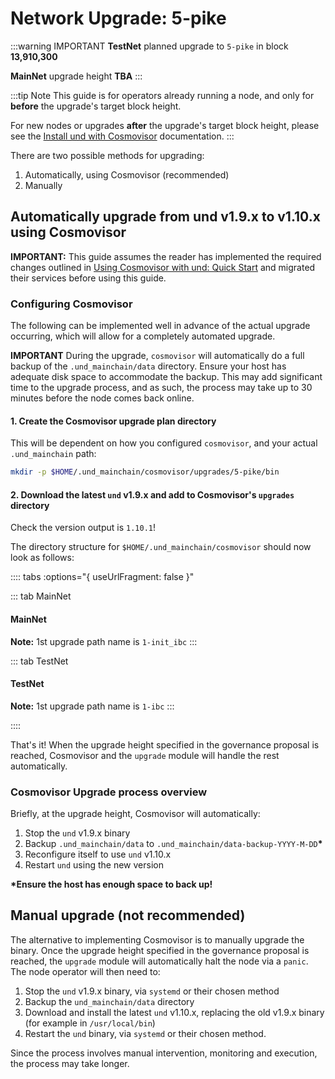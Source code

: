 # Network Upgrade: 5-pike

:::warning IMPORTANT
**TestNet** planned upgrade to `5-pike` in block **13,910,300**

**MainNet** upgrade height **TBA**
:::

:::tip Note
This guide is for operators already running a node, and only for **before** the 
upgrade's target block height.

For new nodes or upgrades **after** the upgrade's target block height, please see the
[Install und with Cosmovisor](../software/cosmovisor/install_und_with_cosmovisor.md)
documentation.
:::

There are two possible methods for upgrading:

1. Automatically, using Cosmovisor (recommended)
2. Manually

## Automatically upgrade from und v1.9.x to v1.10.x using Cosmovisor

**IMPORTANT:** This guide assumes the reader has implemented the required changes outlined in
[Using Cosmovisor with und: Quick Start](cosmovisor.md) and migrated their services before using this guide.

### Configuring Cosmovisor

The following can be implemented well in advance of the actual upgrade occurring, which will allow
for a completely automated upgrade.

**IMPORTANT** During the upgrade, `cosmovisor` will automatically do a full backup of the `.und_mainchain/data`
directory. Ensure your host has adequate disk space to accommodate the backup. This may add significant time
to the upgrade process, and as such, the process may take up to 30 minutes before the node comes back online.

#### 1. Create the Cosmovisor upgrade plan directory

This will be dependent on how you configured `cosmovisor`, and your actual `.und_mainchain` path:

```bash
mkdir -p $HOME/.und_mainchain/cosmovisor/upgrades/5-pike/bin
```

#### 2. Download the latest `und` v1.9.x and add to Cosmovisor's `upgrades` directory

<InstallUnd version="1.10.1" plan="5-pike"></InstallUnd>

Check the version output is `1.10.1`!

The directory structure for `$HOME/.und_mainchain/cosmovisor` should now look as follows:

:::: tabs :options="{ useUrlFragment: false }"

::: tab MainNet
#### MainNet

**Note:** 1st upgrade path name is `1-init_ibc`
<CosmovisorDirTree network="mainnet" plan="4-percival" upgraded=false></CosmovisorDirTree>
:::

::: tab TestNet
#### TestNet

**Note:** 1st upgrade path name is `1-ibc`
<CosmovisorDirTree network="testnet" plan="5-pike" upgraded=false></CosmovisorDirTree>
:::

::::

That's it! When the upgrade height specified in the governance proposal is reached, Cosmovisor and the `upgrade`
module will handle the rest automatically.

### Cosmovisor Upgrade process overview

Briefly, at the upgrade height, Cosmovisor will automatically:

1. Stop the `und` v1.9.x binary
2. Backup `.und_mainchain/data` to `.und_mainchain/data-backup-YYYY-M-DD`__*__
3. Reconfigure itself to use `und` v1.10.x
4. Restart `und` using the new version

__*Ensure the host has enough space to back up!__

## Manual upgrade (not recommended)

The alternative to implementing Cosmovisor is to manually upgrade the binary. Once the upgrade height specified in the
governance proposal is reached, the `upgrade` module will automatically halt the node via a `panic`. The node operator
will then need to:

1. Stop the `und` v1.9.x binary, via `systemd` or their chosen method
2. Backup the `und_mainchain/data` directory
3. Download and install the latest `und` v1.10.x, replacing the old v1.9.x binary (for example in `/usr/local/bin`)
4. Restart the `und` binary, via `systemd` or their chosen method.

Since the process involves manual intervention, monitoring and execution, the process may take longer.
